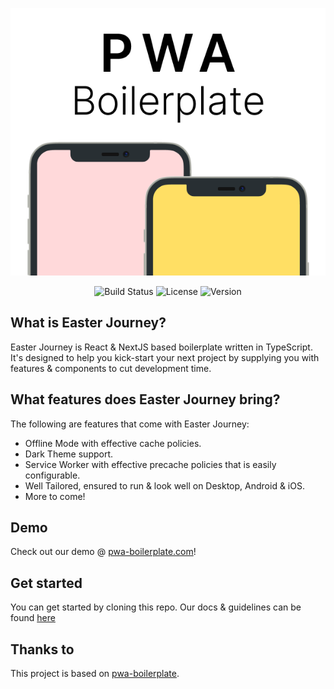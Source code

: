 <p align="center">
    <img
      width="512px"
      alt="Easter Journey"
      src="docs/pwa-boilerplate.png"
    />
</div>
<p align="center">
    <img alt="Build Status" src="https://github.com/bethbapchurch/easter-journey/workflows/Build/badge.svg">
    <img alt="License" src="https://img.shields.io/github/license/bethbapchurch/easter-journey?label=License">
    <img alt="Version" src="https://img.shields.io/github/package-json/v/bethbapchurch/easter-journey?label=Version">
</p>

## What is Easter Journey?

Easter Journey is React & NextJS based boilerplate written in TypeScript.
It's designed to help you kick-start your next project by supplying you with features & components to cut development time.

## What features does Easter Journey bring?

The following are features that come with Easter Journey:
- Offline Mode with effective cache policies.
- Dark Theme support.
- Service Worker with effective precache policies that is easily configurable.
- Well Tailored, ensured to run & look well on Desktop, Android & iOS.
- More to come!

## Demo

Check out our demo @ [pwa-boilerplate.com](https://pwa-boilerplate.com)!

## Get started

You can get started by cloning this repo.
Our docs & guidelines can be found [here](docs/)

## Thanks to

This project is based on [pwa-boilerplate](https://github.com/Tomburgs/pwa-boilerplate).
